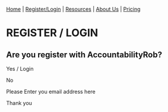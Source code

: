 [Home](index.md) | [Register/Login](login.md) | [Resources](resources.md) | [About Us](about.md) | [Pricing](price.md)

# REGISTER / LOGIN

 ## Are you register with AccountabilityRob?
<p>
 Yes / Login
<p>

No 
<p>
Please Enter you email address here
<p>
Thank you
